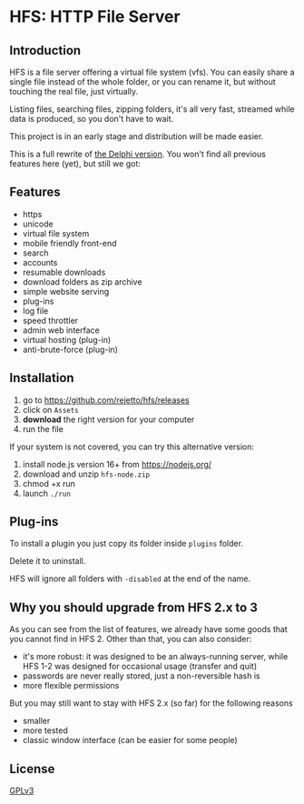 # HFS: HTTP File Server

## Introduction

HFS is a file server offering a virtual file system (vfs).
You can easily share a single file instead of the whole folder,
or you can rename it, but without touching the real file, just virtually.

Listing files, searching files, zipping folders, it's all very fast, streamed while data is produced, so you don't have to wait. 

This project is in an early stage and distribution will be made easier.

This is a full rewrite of [the Delphi version](https://github.com/rejetto/hfs2).
You won't find all previous features here (yet), but still we got:

## Features

- https
- unicode
- virtual file system
- mobile friendly front-end
- search
- accounts
- resumable downloads
- download folders as zip archive
- simple website serving
- plug-ins
- log file
- speed throttler
- admin web interface
- virtual hosting (plug-in)
- anti-brute-force (plug-in)

## Installation

1. go to https://github.com/rejetto/hfs/releases
2. click on `Assets`
3. **download** the right version for your computer
4. run the file

If your system is not covered, you can try this alternative version:

1. install node.js version 16+ from https://nodejs.org/
2. download and unzip `hfs-node.zip`
3. chmod +x run
4. launch `./run`

## Plug-ins

To install a plugin you just copy its folder inside `plugins` folder.

Delete it to uninstall.

HFS will ignore all folders with `-disabled` at the end of the name.

## Why you should upgrade from HFS 2.x to 3

As you can see from the list of features, we already have some goods that you cannot find in HFS 2.
Other than that, you can also consider: 

- it's more robust: it was designed to be an always-running server, while HFS 1-2 was designed for occasional usage (transfer and quit) 
- passwords are never really stored, just a non-reversible hash is
- more flexible permissions

But you may still want to stay with HFS 2.x (so far) for the following reasons

- smaller
- more tested
- classic window interface (can be easier for some people)

## License

[GPLv3](https://github.com/rejetto/hfs/blob/master/LICENSE.txt)
